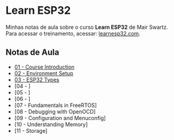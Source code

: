 # Learn ESP32

Minhas notas de aula sobre o curso **Learn ESP32** de Mair Swartz.<br>
Para acessar o treinamento, acessar: [learnesp32.com](https://learnesp32.com).

## Notas de Aula

- [01 - Course Introduction](01_Course_Introduction/Course%20Introduction.md#course-introduction)
- [02 - Environment Setup](02_Environment%20Setup/Environment%20Setup.md#02---environment-setup)
- [03 - ESP32 Types](03_ESP32_Types/ESP32%20Types#03---esp32-types)
- [04 - ]
- [05 - ]
- [06 - ]
- [07 - Fundamentals in FreeRTOS]
- [08 - Debugging with OpenOCD]
- [09 - Configuration and Menuconfig]
- [10 - Understanding Memory]
- [11 - Storage]
